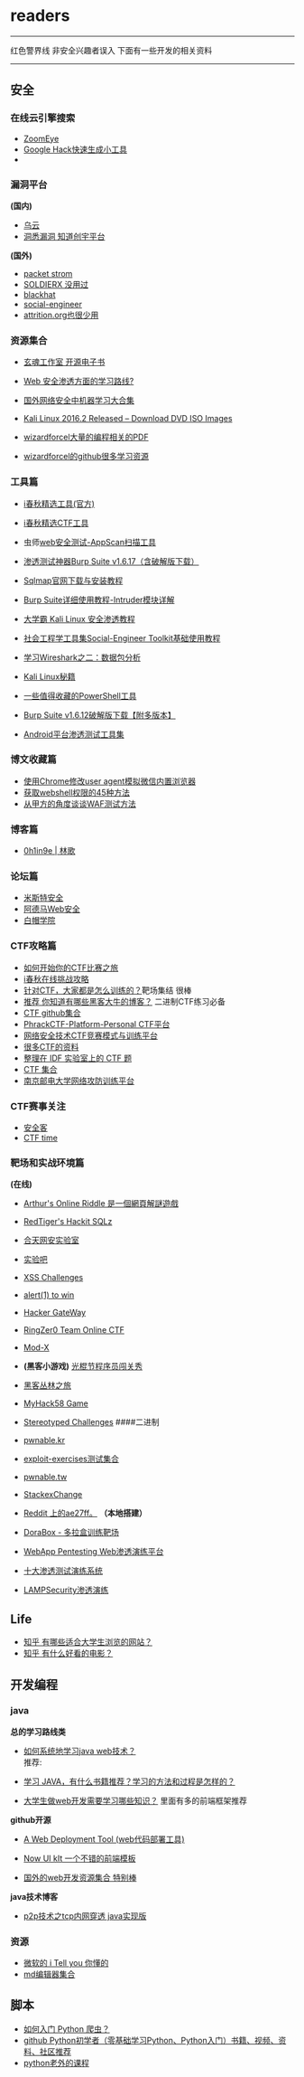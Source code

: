 # readers

------

红色警界线  非安全兴趣者误入 下面有一些开发的相关资料

------
## 安全



### 在线云引擎搜索
- [ZoomEye](https://www.zoomeye.org/searchResult?q=zabbix%20country%3Akr%20&t=web&f=fliter)
- [Google Hack快速生成小工具](http://www.hi-ourlife.com/google_hack.html)
- 
### 漏洞平台
**(国内)**
- [乌云](http://www.anquan.us/) 
- [洞悉漏洞 知道创宇平台](https://www.seebug.org)

**(国外)** 
- [packet strom](https://packetstormsecurity.com/)
- [SOLDIERX 没用过](https://www.soldierx.com/)
- [blackhat](http://www.blackhat.com/)
- [social-engineer](https://www.social-engineer.org/)
- [attrition.org也很少用](http://attrition.org/security/)
### 资源集合
- [玄魂工作室 开源电子书](http://www.cnblogs.com/xuanhun/p/6044143.html)
- [Web 安全渗透方面的学习路线?](https://www.zhihu.com/question/21914899)
- [国外网络安全中机器学习大合集](https://github.com/jivoi/awesome-ml-for-cybersecurity/blob/master/README_ch.md)

- [Kali Linux 2016.2 Released – Download DVD ISO Images](https://www.tecmint.com/download-kali-linux-dvd-iso-images/)
- [wizardforcel大量的编程相关的PDF](https://www.gitbook.com/@wizardforcel)
- [wizardforcel的github很多学习资源](https://github.com/wizardforcel)
### 工具篇

- [i春秋精选工具(官方)](https://bbs.ichunqiu.com/forum.php?mod=collection&action=view&ctid=21)
- [i春秋精选CTF工具](https://www.ctftools.com/)

- 虫师[web安全测试-AppScan扫描工具](http://www.cnblogs.com/fnng/archive/2012/05/27/2520594.html)
- [渗透测试神器Burp Suite v1.6.17（含破解版下载）](http://www.freebuf.com/sectool/66521.html)
- [Sqlmap官网下载与安装教程](http://www.vuln.cn/2000)
- [Burp Suite详细使用教程-Intruder模块详解](http://www.freebuf.com/sectool/2079.html)
- [大学霸 Kali Linux 安全渗透教程](https://wizardforcel.gitbooks.io/daxueba-kali-linux-tutorial/content/28.html)
- [社会工程学工具集Social-Engineer Toolkit基础使用教程](http://www.freebuf.com/sectool/73409.html)
- [学习Wireshark之二：数据包分析](http://blog.51cto.com/skypegnu1/1540728)
- [Kali Linux秘籍](https://wizardforcel.gitbooks.io/kali-linux-cookbook/content/ch8.html)
- [一些值得收藏的PowerShell工具](http://www.voidcn.com/article/p-qgghqyyx-ro.html)
- [Burp Suite v1.6.12破解版下载【附多版本】](http://www.vuln.cn/1974)
- [Android平台渗透测试工具集](http://www.voidcn.com/article/p-znkwrxiy-bnu.html)
### 博文收藏篇
- [使用Chrome修改user agent模拟微信内置浏览器](http://blog.csdn.net/kaikai4/article/details/50973449)
- [获取webshell权限的45种方法](http://blog.csdn.net/matrix_laboratory/article/details/8771079)
- [从甲方的角度谈谈WAF测试方法](https://zhuanlan.zhihu.com/p/22868640)
### 博客篇
- [0h1in9e | 林歌](https://www.ohlinge.cn/)

### 论坛篇

- [米斯特安全](http://www.hi-ourlife.com/)
- [阿德马Web安全](http://www.nxadmin.com/category/web)
- [白帽学院](http://www.baimaoxueyuan.com/)

### CTF攻略篇
- [如何开始你的CTF比赛之旅](http://www.freebuf.com/articles/others-articles/36927.html)
- [i春秋在线挑战攻略](https://bbs.ichunqiu.com/forum.php?mod=collection&action=view&ctid=47	)
- [针对CTF，大家都是怎么训练的？](https://www.zhihu.com/question/30505597)靶场集结 很棒
- [推荐 你知道有哪些黑客大牛的博客？](https://www.zhihu.com/question/48884780)  二进制CTF练习必备
- [CTF github集合](https://github.com/ctfs/write-ups-2016)
- [PhrackCTF-Platform-Personal CTF平台](https://github.com/zjlywjh001/PhrackCTF-Platform-Personal)
- [网络安全技术CTF竞赛模式与训练平台](https://649850.kuaizhan.com/27/94/p426750825b4b76)
- [很多CTF的资料](http://captf.com/)
- [整理在 IDF 实验室上的 CTF 题](https://l1nwatch.gitbooks.io/ctf/content/IDF%20%E5%AE%9E%E9%AA%8C%E5%AE%A4/readme.html)
- [CTF 集合](http://blog.csdn.net/bestlzk/article/details/77929840)
- [南京邮电大学网络攻防训练平台](http://ctf.nuptzj.cn/)
### CTF赛事关注
- [安全客](http://bobao.360.cn/ctf/index)
- [CTF time](https://ctftime.org/event/469/)
### 靶场和实战环境篇
**(在线)**

- [Arthur's Online Riddle 是一個網頁解謎遊戲](http://riddle.arthurluk.net/index.php)

- [RedTiger's Hackit SQLz](http://redtiger.labs.overthewire.org/)
- [合天网安实验室](http://www.hetianlab.com/CTFrace.html)
- [实验吧](http://www.shiyanbar.com/ctf/practice)
- [XSS Challenges](http://xss-quiz.int21h.jp/)
- [alert(1) to win](https://alf.nu/alert1)
- [Hacker GateWay](https://www.hackergateway.com/)
- [RingZer0 Team Online CTF](https://ringzer0team.com/)
- [Mod-X](http://www.mod-x.co.uk/main.php?bad=yes)
- **(黑客小游戏)**
 [光棍节程序员闯关秀](https://1111.segmentfault.com/) 
- [黑客丛林之旅](http://www.fj543.com/hack/)
- [MyHack58 Game](http://hkyx.myhack58.com/)
- [Stereotyped Challenges](https://chall.stypr.com)
####二进制
- [pwnable.kr](http://pwnable.kr/play.php)
- [exploit-exercises测试集合](https://exploit-exercises.com/)
- [pwnable.tw](https://pwnable.tw/)
- [StackexChange](https://security.stackexchange.com/questions/3592/what-hacking-competitions-challenges-exist)
- [Reddit 上的ae27ff。](https://ae27ff.meme.tips/register.php?)
**（本地搭建）**
- [DoraBox - 多拉盒训练靶场](https://github.com/gh0stkey/DoraBox)
- [WebApp Pentesting Web渗透演练平台](http://www.voidcn.com/article/p-cjfdnpxj-bdm.html)
- [十大渗透测试演练系统](http://www.voidcn.com/article/p-hkhqjmso-p.html)
- [LAMPSecurity渗透演练](http://www.voidcn.com/article/p-gohmzbhu-bhh.html)

## Life
- [知乎 有哪些适合大学生浏览的网站？](https://www.zhihu.com/question/20136746)
- [知乎 有什么好看的电影？](https://www.zhihu.com/question/26477086)


## 开发编程

### java
**总的学习路线类**
 
- [如何系统地学习java web技术？](https://www.zhihu.com/question/23335551 "javaweb学习路线")  
推荐: 
- [学习 JAVA，有什么书籍推荐？学习的方法和过程是怎样的？](https://www.zhihu.com/question/29581524/answer/44872235)

- [大学生做web开发需要学习哪些知识？](https://www.zhihu.com/question/27644184)    里面有多的前端框架推荐  

 
**github开源**

- [A Web Deployment Tool (web代码部署工具) ](https://github.com/meolu/walle-web)
- [Now UI kIt 一个不错的前端模板](https://www.creative-tim.com/product/now-ui-kit?affiliate_id=97705)  

- [国外的web开发资源集合 特别棒](https://github.com/sindresorhus/awesome/blob/master/readme.md)

**java技术博客**

- [p2p技术之tcp内网穿透 java实现版](http://blog.csdn.net/kiss1987f5/article/details/57084303)

### 资源

- [微软的 i Tell you 你懂的](https://msdn.itellyou.cn/)   
- [md编辑器集合](http://www.williamlong.info/archives/4319.html) 


## 脚本

- [如何入门 Python 爬虫？](https://www.zhihu.com/question/20899988)
- [github Python初学者（零基础学习Python、Python入门）书籍、视频、资料、社区推荐](https://github.com/Yixiaohan/codeparkshare) 
- [python老外的课程](https://learnpythonthehardway.org/book/) 
 

